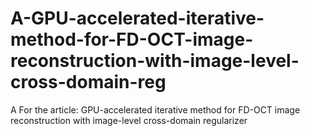 # A-GPU-accelerated-iterative-method-for-FD-OCT-image-reconstruction-with-image-level-cross-domain-reg
A For the article: GPU-accelerated iterative method for FD-OCT image reconstruction with image-level cross-domain regularizer

